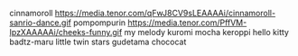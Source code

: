 cinnamoroll https://media.tenor.com/qFwJ8CV9sLEAAAAi/cinnamoroll-sanrio-dance.gif
pompompurin https://media.tenor.com/PffVM-IpzXAAAAAi/cheeks-funny.gif
my melody
kuromi
mocha
keroppi
hello kitty
badtz-maru
little twin stars
gudetama
chococat
